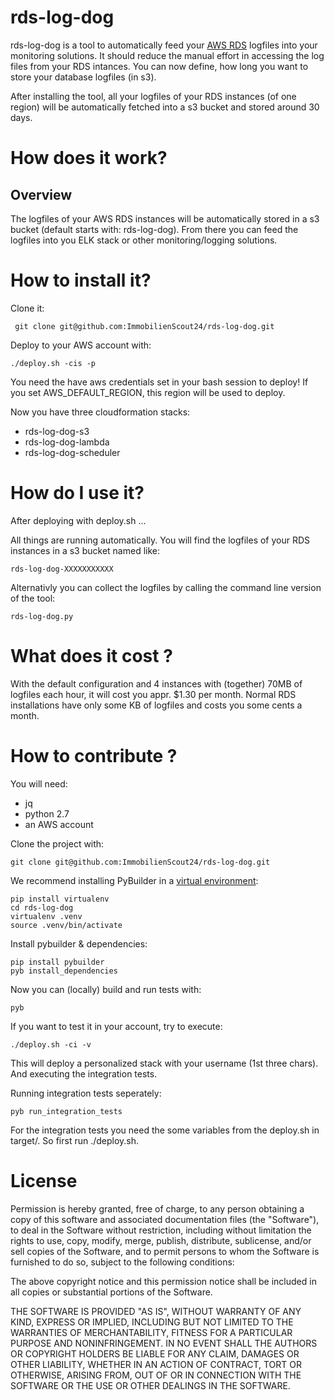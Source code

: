rds-log-dog
===========

rds-log-dog is a tool to automatically feed your [AWS RDS](https://aws.amazon.com/de/rds/) logfiles into your monitoring solutions.
It should reduce the manual effort in accessing the log files from your RDS intances.
You can now define, how long you want to store your database logfiles (in s3).

After installing the tool, all your logfiles of your RDS instances (of one region) will be automatically fetched into a s3 bucket and stored around 30 days.

How does it work?
=================

Overview
--------

The logfiles of your AWS RDS instances will be automatically stored in a s3 bucket (default starts with: rds-log-dog).
From there you can feed the logfiles into you ELK stack or other monitoring/logging solutions.


How to install it?
================

Clone it:

     git clone git@github.com:ImmobilienScout24/rds-log-dog.git

Deploy to your AWS account with:

    ./deploy.sh -cis -p

You need the have aws credentials set in your bash session to deploy! If you set AWS_DEFAULT_REGION, this region will be used to deploy.

Now you have three cloudformation stacks:

- rds-log-dog-s3
- rds-log-dog-lambda
- rds-log-dog-scheduler


How do I use it?
================


After deploying with deploy.sh ...

All things are running automatically. You will find the logfiles of your RDS instances in a s3 bucket named like: 
   
    rds-log-dog-XXXXXXXXXXX

Alternativly you can collect the logfiles by calling the command line version of the tool:

    rds-log-dog.py


What does it cost ?
===================

With the default configuration and 4 instances with (together) 70MB of logfiles each hour, it will cost you appr. $1.30 per month.
Normal RDS installations have only some KB of logfiles and costs you some cents a month.

How to contribute ?
===================

You will need:

- jq
- python 2.7
- an AWS account

Clone the project with: 

    git clone git@github.com:ImmobilienScout24/rds-log-dog.git

We recommend installing PyBuilder in a [virtual environment](https://virtualenv.pypa.io/en/stable/):

    pip install virtualenv
    cd rds-log-dog
    virtualenv .venv
    source .venv/bin/activate

Install pybuilder & dependencies:
   
    pip install pybuilder
    pyb install_dependencies

Now you can (locally) build and run tests with:

    pyb 

If you want to test it in your account, try to execute:

    ./deploy.sh -ci -v

This will deploy a personalized stack with your username (1st three chars).
And executing the integration tests.

Running integration tests seperately:

    pyb run_integration_tests

For the integration tests you need the some variables from the deploy.sh in target/. So first run ./deploy.sh. 


License
=======

Permission is hereby granted, free of charge, to any person obtaining a copy of this software and associated documentation files (the "Software"), to deal in the Software without restriction, including without limitation the rights to use, copy, modify, merge, publish, distribute, sublicense, and/or sell copies of the Software, and to permit persons to whom the Software is furnished to do so, subject to the following conditions:

The above copyright notice and this permission notice shall be included in all copies or substantial portions of the Software.

THE SOFTWARE IS PROVIDED "AS IS", WITHOUT WARRANTY OF ANY KIND, EXPRESS OR IMPLIED, INCLUDING BUT NOT LIMITED TO THE WARRANTIES OF MERCHANTABILITY, FITNESS FOR A PARTICULAR PURPOSE AND NONINFRINGEMENT. IN NO EVENT SHALL THE AUTHORS OR COPYRIGHT HOLDERS BE LIABLE FOR ANY CLAIM, DAMAGES OR OTHER LIABILITY, WHETHER IN AN ACTION OF CONTRACT, TORT OR OTHERWISE, ARISING FROM, OUT OF OR IN CONNECTION WITH THE SOFTWARE OR THE USE OR OTHER DEALINGS IN THE SOFTWARE.

